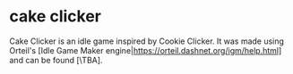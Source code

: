 # cake clicker
Cake Clicker is an idle game inspired by Cookie Clicker. It was made using Orteil's [Idle Game Maker engine|https://orteil.dashnet.org/igm/help.html] and can be found [\TBA].
